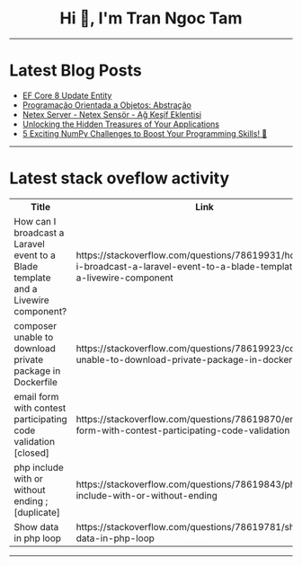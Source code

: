 <h1 align="center">Hi 👋, I'm Tran Ngoc Tam</h1>

---

# Latest Blog Posts 
<!-- BLOG-POST-LIST:START -->
- [EF Core 8 Update Entity](https://dev.to/karenpayneoregon/ef-core-8-update-entity-37il)
- [Programação Orientada a Objetos: Abstração](https://dev.to/fabianoflorentino/programacao-orientada-a-objetos-abstracao-157o)
- [Netex Server - Netex Sensör - Ağ Keşif Eklentisi](https://dev.to/aciklab/netex-server-netex-sensor-ag-kesif-eklentisi-5c6a)
- [Unlocking the Hidden Treasures of Your Applications](https://dev.to/jwtiller_c47bdfa134adf302/unlocking-the-hidden-treasures-of-your-applications-ee)
- [5 Exciting NumPy Challenges to Boost Your Programming Skills! 🚀](https://dev.to/labex/5-exciting-numpy-challenges-to-boost-your-programming-skills-1499)
<!-- BLOG-POST-LIST:END -->

---

# Latest stack oveflow activity
<table>
  <tr><th>Title</th><th>Link</th></tr>
  <!-- STACKOVERFLOW:START --><tr><td>How can I broadcast a Laravel event to a Blade template and a Livewire component?</td><td>https://stackoverflow.com/questions/78619931/how-can-i-broadcast-a-laravel-event-to-a-blade-template-and-a-livewire-component</td></tr><tr><td>composer unable to download private package in Dockerfile</td><td>https://stackoverflow.com/questions/78619923/composer-unable-to-download-private-package-in-dockerfile</td></tr><tr><td>email form with contest participating code validation [closed]</td><td>https://stackoverflow.com/questions/78619870/email-form-with-contest-participating-code-validation</td></tr><tr><td>php include with or without ending ; [duplicate]</td><td>https://stackoverflow.com/questions/78619843/php-include-with-or-without-ending</td></tr><tr><td>Show data in php loop</td><td>https://stackoverflow.com/questions/78619781/show-data-in-php-loop</td></tr><!-- STACKOVERFLOW:END -->
</table>

---


